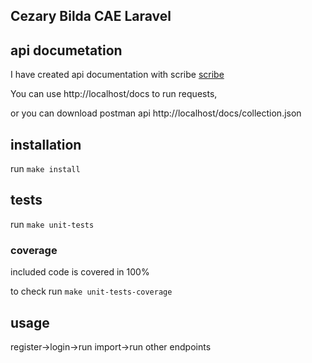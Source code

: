 ## Cezary Bilda CAE Laravel

## api documetation
I have created api documentation with scribe [scribe](https://scribe.knuckles.wtf/)

You can use http://localhost/docs to run requests,

or you can download postman api http://localhost/docs/collection.json
## installation

run ``make install``

## tests

run ``make unit-tests``

### coverage
included code is covered in 100%

to check run ``make unit-tests-coverage``
## usage

register->login->run import->run other endpoints

